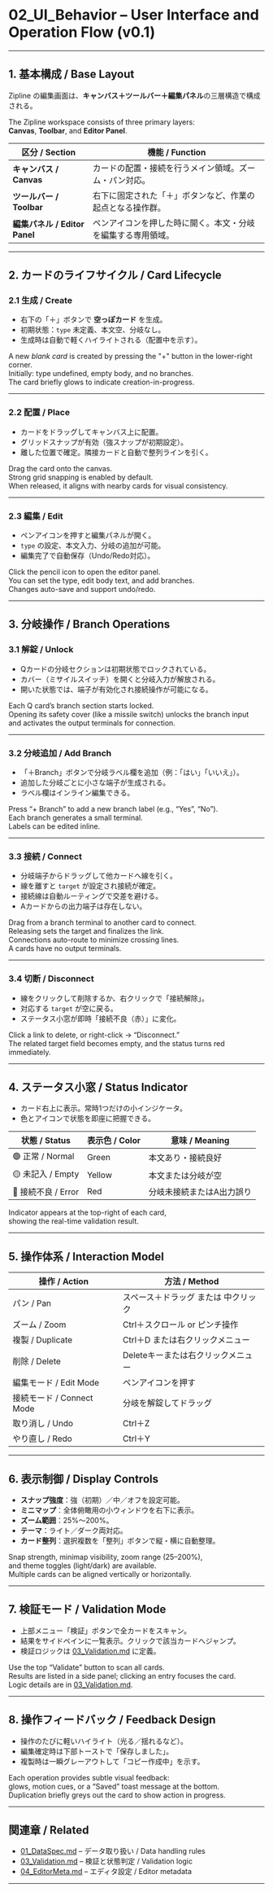 # 02_UI_Behavior – User Interface and Operation Flow (v0.1)

---

## 1. 基本構成 / Base Layout
Zipline の編集画面は、**キャンバス＋ツールバー＋編集パネル**の三層構造で構成される。

The Zipline workspace consists of three primary layers:  
**Canvas**, **Toolbar**, and **Editor Panel**.

| 区分 / Section | 機能 / Function |
|----------------|----------------|
| **キャンバス / Canvas** | カードの配置・接続を行うメイン領域。ズーム・パン対応。 |
| **ツールバー / Toolbar** | 右下に固定された「＋」ボタンなど、作業の起点となる操作群。 |
| **編集パネル / Editor Panel** | ペンアイコンを押した時に開く。本文・分岐を編集する専用領域。 |

---

## 2. カードのライフサイクル / Card Lifecycle

### 2.1 生成 / Create
- 右下の「＋」ボタンで **空っぽカード** を生成。  
- 初期状態：`type` 未定義、本文空、分岐なし。  
- 生成時は自動で軽くハイライトされる（配置中を示す）。

A new *blank card* is created by pressing the "+" button in the lower-right corner.  
Initially: type undefined, empty body, and no branches.  
The card briefly glows to indicate creation-in-progress.

---

### 2.2 配置 / Place
- カードをドラッグしてキャンバス上に配置。  
- グリッドスナップが有効（強スナップが初期設定）。  
- 離した位置で確定。隣接カードと自動で整列ラインを引く。

Drag the card onto the canvas.  
Strong grid snapping is enabled by default.  
When released, it aligns with nearby cards for visual consistency.

---

### 2.3 編集 / Edit
- ペンアイコンを押すと編集パネルが開く。  
- `type` の設定、本文入力、分岐の追加が可能。  
- 編集完了で自動保存（Undo/Redo対応）。

Click the pencil icon to open the editor panel.  
You can set the type, edit body text, and add branches.  
Changes auto-save and support undo/redo.

---

## 3. 分岐操作 / Branch Operations

### 3.1 解錠 / Unlock
- Qカードの分岐セクションは初期状態でロックされている。  
- カバー（ミサイルスイッチ）を開くと分岐入力が解放される。  
- 開いた状態では、端子が有効化され接続操作が可能になる。

Each Q card’s branch section starts locked.  
Opening its safety cover (like a missile switch) unlocks the branch input  
and activates the output terminals for connection.

---

### 3.2 分岐追加 / Add Branch
- 「＋Branch」ボタンで分岐ラベル欄を追加（例：「はい」「いいえ」）。  
- 追加した分岐ごとに小さな端子が生成される。  
- ラベル欄はインライン編集できる。

Press “+ Branch” to add a new branch label (e.g., “Yes”, “No”).  
Each branch generates a small terminal.  
Labels can be edited inline.

---

### 3.3 接続 / Connect
- 分岐端子からドラッグして他カードへ線を引く。  
- 線を離すと `target` が設定され接続が確定。  
- 接続線は自動ルーティングで交差を避ける。  
- Aカードからの出力端子は存在しない。

Drag from a branch terminal to another card to connect.  
Releasing sets the target and finalizes the link.  
Connections auto-route to minimize crossing lines.  
A cards have no output terminals.

---

### 3.4 切断 / Disconnect
- 線をクリックして削除するか、右クリックで「接続解除」。  
- 対応する `target` が空に戻る。  
- ステータス小窓が即時「接続不良（赤）」に変化。

Click a link to delete, or right-click → “Disconnect.”  
The related target field becomes empty, and the status turns red immediately.

---

## 4. ステータス小窓 / Status Indicator
- カード右上に表示。常時1つだけの小インジケータ。  
- 色とアイコンで状態を即座に把握できる。

| 状態 / Status | 表示色 / Color | 意味 / Meaning |
|----------------|----------------|----------------|
| 🟢 正常 / Normal | Green | 本文あり・接続良好 |
| 🟡 未記入 / Empty | Yellow | 本文または分岐が空 |
| 🔴 接続不良 / Error | Red | 分岐未接続またはA出力誤り |

Indicator appears at the top-right of each card,  
showing the real-time validation result.

---

## 5. 操作体系 / Interaction Model

| 操作 / Action | 方法 / Method |
|----------------|----------------|
| パン / Pan | スペース＋ドラッグ または 中クリック |
| ズーム / Zoom | Ctrl＋スクロール or ピンチ操作 |
| 複製 / Duplicate | Ctrl＋D または右クリックメニュー |
| 削除 / Delete | Deleteキーまたは右クリックメニュー |
| 編集モード / Edit Mode | ペンアイコンを押す |
| 接続モード / Connect Mode | 分岐を解錠してドラッグ |
| 取り消し / Undo | Ctrl＋Z |
| やり直し / Redo | Ctrl＋Y |

---

## 6. 表示制御 / Display Controls
- **スナップ強度**：強（初期）／中／オフを設定可能。  
- **ミニマップ**：全体俯瞰用の小ウィンドウを右下に表示。  
- **ズーム範囲**：25%〜200%。  
- **テーマ**：ライト／ダーク両対応。  
- **カード整列**：選択複数を「整列」ボタンで縦・横に自動整理。

Snap strength, minimap visibility, zoom range (25–200%),  
and theme toggles (light/dark) are available.  
Multiple cards can be aligned vertically or horizontally.

---

## 7. 検証モード / Validation Mode
- 上部メニュー「検証」ボタンで全カードをスキャン。  
- 結果をサイドペインに一覧表示。クリックで該当カードへジャンプ。  
- 検証ロジックは [03_Validation.md](03_Validation.md) に定義。

Use the top “Validate” button to scan all cards.  
Results are listed in a side panel; clicking an entry focuses the card.  
Logic details are in [03_Validation.md](03_Validation.md).

---

## 8. 操作フィードバック / Feedback Design
- 操作のたびに軽いハイライト（光る／揺れるなど）。  
- 編集確定時は下部トーストで「保存しました」。  
- 複製時は一瞬グレーアウトして「コピー作成中」を示す。

Each operation provides subtle visual feedback:  
glows, motion cues, or a “Saved” toast message at the bottom.  
Duplication briefly greys out the card to show action in progress.

---

## 関連章 / Related
- [01_DataSpec.md](01_DataSpec.md) – データ取り扱い / Data handling rules  
- [03_Validation.md](03_Validation.md) – 検証と状態判定 / Validation logic  
- [04_EditorMeta.md](04_EditorMeta.md) – エディタ設定 / Editor metadata

---
